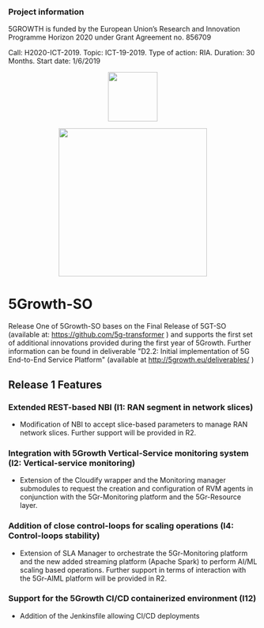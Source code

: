 ### Project information
5GROWTH is funded by the European Union’s Research and Innovation Programme Horizon 2020 under Grant Agreement no. 856709


Call: H2020-ICT-2019. Topic: ICT-19-2019. Type of action: RIA. Duration: 30 Months. Start date: 1/6/2019


<p align="center">
<img src="https://upload.wikimedia.org/wikipedia/commons/b/b7/Flag_of_Europe.svg" width="100px" />
</p>

<p align="center">
<img src="https://5g-ppp.eu/wp-content/uploads/2019/06/5Growth_rgb_horizontal.png" width="300px" />
</p>
 



# 5Growth-SO

Release One of 5Growth-SO bases on the Final Release of 5GT-SO (available at: https://github.com/5g-transformer ) and 
supports the first set of additional innovations provided during the first year of 5Growth. Further information can be found in deliverable
"D2.2: Initial implementation of 5G End-to-End Service Platform" (available at http://5growth.eu/deliverables/ )

## Release 1 Features

### Extended REST-based NBI (I1: RAN segment in network slices)
- Modification of NBI to accept slice-based parameters to manage RAN network slices. Further support will be provided in R2.

### Integration with 5Growth Vertical-Service monitoring system (I2: Vertical-service monitoring)
- Extension of the Cloudify wrapper and the Monitoring manager submodules to request the creation and configuration of RVM agents
  in conjunction with the 5Gr-Monitoring platform and the 5Gr-Resource layer.

### Addition of close control-loops for scaling operations (I4: Control-loops stability)
- Extension of SLA Manager to orchestrate the 5Gr-Monitoring platform and the new added streaming platform (Apache Spark) to perform AI/ML scaling based 
  operations. Further support in terms of interaction with the 5Gr-AIML platform will be provided in R2.

### Support for the 5Growth CI/CD containerized environment (I12)
- Addition of the Jenkinsfile allowing CI/CD deployments 

